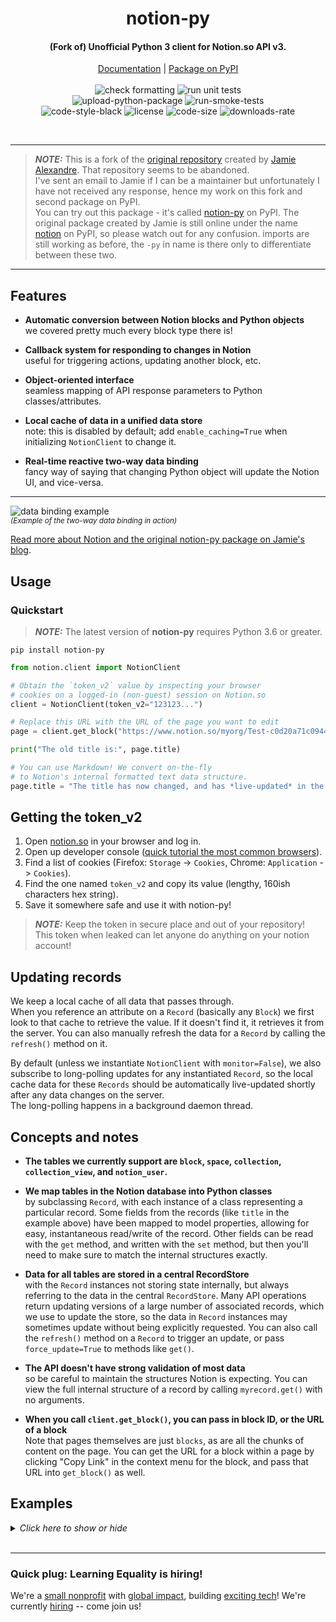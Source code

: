 <!-- markdownlint-disable no-inline-html first-line-h1 -->

<div align="center">
  <h1>notion-py</h1>
  <h4>(Fork of) Unofficial Python 3 client for Notion.so API v3.</h4>

  [Documentation][documentation-url]
  | [Package on PyPI][package-url]
  <br>
  <br>
  ![check formatting][check-formatting-url]
  ![run unit tests][run-unit-tests-url]  
  ![upload-python-package][upload-python-package-url]
  ![run-smoke-tests][run-smoke-tests-url]  
  ![code-style-black][code-style-black-url]
  ![license][license-url]
  ![code-size][code-size-url]
  ![downloads-rate][downloads-rate-url]
</div>
<br>

---

> **_NOTE:_**  This is a fork of the 
[original repository](https://github.com/jamalex/notion-py)
created by [Jamie Alexandre](https://github.com/jamalex).
That repository seems to be abandoned.  
I've sent an email to Jamie if I can be a maintainer
but unfortunately I have not received any response,
hence my work on this fork and second package on PyPI.  
You can try out this package - it's called 
[notion-py](https://pypi.org/project/notion-py/)
on PyPI.
The original package created by Jamie is  still online
under the name 
[notion](https://pypi.org/project/notion/) on PyPI,
so please watch out for any confusion.
imports are still working as before, the `-py` in 
name is there only to differentiate between these two.

---


## Features
- **Automatic conversion between Notion blocks and Python objects**  
  we covered pretty much every block type there is!

- **Callback system for responding to changes in Notion**  
  useful for triggering actions, updating another block, etc.

- **Object-oriented interface**  
  seamless mapping of API response parameters to Python classes/attributes.
  
- **Local cache of data in a unified data store**  
  note: this is disabled by default; add `enable_caching=True` when initializing `NotionClient` to change it.
  
- **Real-time reactive two-way data binding**  
  fancy way of saying that changing Python object will update the Notion UI, and vice-versa.

---

![data binding example][data-binding-url]  
<sup>*(Example of the two-way data binding in action)*</sup>
<br>


[Read more about Notion and the original notion-py package on Jamie's blog][introduction-url].


## Usage

### Quickstart


> **_NOTE:_** The latest version of **notion-py** requires Python 3.6 or greater.


`pip install notion-py`

```Python
from notion.client import NotionClient

# Obtain the `token_v2` value by inspecting your browser 
# cookies on a logged-in (non-guest) session on Notion.so
client = NotionClient(token_v2="123123...")

# Replace this URL with the URL of the page you want to edit
page = client.get_block("https://www.notion.so/myorg/Test-c0d20a71c0944985ae96e661ccc99821")

print("The old title is:", page.title)

# You can use Markdown! We convert on-the-fly 
# to Notion's internal formatted text data structure.
page.title = "The title has now changed, and has *live-updated* in the browser!"
```

## Getting the token_v2

1. Open [notion.so](https://notion.so) in your browser and log in.
2. Open up developer console ([quick tutorial the most common browsers][dev-tools-url]).
3. Find a list of cookies (Firefox: `Storage` -> `Cookies`, Chrome: `Application` -> `Cookies`).
4. Find the one named `token_v2` and copy its value (lengthy, 160ish characters hex string).
5. Save it somewhere safe and use it with notion-py!

> **_NOTE:_** Keep the token in secure place and out of your repository!  
> This token when leaked can let anyone do anything on your notion account!


## Updating records

We keep a local cache of all data that passes through.  
When you reference an attribute on a `Record` (basically
any `Block`) we first look to that cache to retrieve the value.
If it doesn't find it, it retrieves it from the server.
You can also manually refresh the data for a `Record`
by calling the `refresh()` method on it.

By default (unless we instantiate `NotionClient` 
with `monitor=False`), we also subscribe to long-polling 
updates for any instantiated `Record`, so the local cache 
data for these `Records` should be automatically 
live-updated shortly after any data changes on the server.  
The long-polling happens in a background daemon thread.


## Concepts and notes
  
- **The tables we currently support are `block`, `space`,
  `collection`, `collection_view`, and `notion_user`.**

- **We map tables in the Notion database into Python classes**  
  by subclassing `Record`, with each instance of a class
  representing a particular record. Some fields from the
  records (like `title` in the example above) have been
  mapped to model properties, allowing for easy,
  instantaneous read/write of the record.
  Other fields can be read with the `get` method,
  and written with the `set` method, but then you'll 
  need to make sure to match the internal structures exactly.
  
- **Data for all tables are stored in a central RecordStore**  
  with the `Record` instances not storing state internally,
  but always referring to the data in the 
  central `RecordStore`.
  Many API operations return updating versions of a large 
  number of associated records, which we use to update 
  the store, so the data in `Record` instances may sometimes 
  update without being explicitly requested.
  You can also call the `refresh()` method on a `Record` 
  to trigger an update, or pass `force_update=True` to 
  methods like `get()`.
  
- **The API doesn't have strong validation of most data**  
  so be careful to maintain the structures Notion is expecting.
  You can view the full internal structure of a record by 
  calling `myrecord.get()` with no arguments.
  
- **When you call `client.get_block()`, you can pass in 
  block ID, or the URL of a block**  
  Note that pages themselves are just `blocks`, as are all 
  the chunks of content on the page. You can get the URL 
  for a block within a page by clicking "Copy Link" in the 
  context menu for the block, and pass that URL 
  into `get_block()` as well.


## Examples

<details>
<summary><em>Click here to show or hide</em></summary>  


### Example: Traversing the block tree

```Python
for child in page.children:
    print(child.title)

print(f"Parent of {page.id} is {page.parent.id}")
```


### Example: Adding a new node

```Python
from notion.block.basic import ToDoBlock

todo = page.children.add_new(ToDoBlock, title="Something to get done")
todo.checked = True
```


### Example: Deleting nodes

```Python
# soft-delete
page.remove()

# hard-delete
page.remove(permanently=True)
```


### Example: Create an embedded content type (iframe, video, etc)

```Python
from notion.block.upload import VideoBlock

video = page.children.add_new(VideoBlock, width=200)

# sets "property.source" to the URL
# and "format.display_source" to the embedly-converted URL
video.set_source_url("https://www.youtube.com/watch?v=oHg5SJYRHA0")
```


### Example: Create a new embedded collection view block

```Python
from notion.block.collection.basic import CollectionViewBlock

collection = client.get_collection("<some collection ID>") # get an existing collection
cvb = page.children.add_new(CollectionViewBlock, collection=collection)
view = cvb.views.add_new(view_type="table")

# Before the view can be browsed in Notion, 
# the filters and format options on the view should be set as desired.
# 
# for example:
#   view.set("query", ...)
#   view.set("format.board_groups", ...)
#   view.set("format.board_properties", ...)
```


### Example: Moving blocks around

```Python
# move my block to after the video
my_block.move_to(video, "after")

# move my block to the end of otherblock's children
my_block.move_to(otherblock, "last-child")

# Note: you can also use "before" and "first-child" :)
```


### Example: Subscribing to updates

> **_NOTE:_** Notion -> Python automatic updating is 
> currently broken and hence disabled by default.  
> call `my_block.refresh()` to update, in the meantime,
> while monitoring is being fixed.

We can "watch" a `Record` so that we get a callback whenever 
it changes. Combined with the live-updating of records based 
on long-polling, this allows for a "reactive" design, where 
actions in our local application can be triggered in response 
to interactions with the Notion interface.

```Python
# define a callback (all arguments are optional, just include the ones you care about)
def my_callback(record, difference):
    print("The record's title is now:", record.title)
    print("Here's what was changed:\n", difference)

# move my block to after the video
my_block.add_callback(my_callback)
```


### Example: Working with databases, aka "collections" (tables, boards, etc)

Here's how things fit together:
- Main container block: `CollectionViewBlock` (inline) / `CollectionViewPageBlock` (full-page)
    - `Collection` (holds the schema, and is parent to the database rows themselves)
        - `CollectionBlock`
        - `CollectionBlock`
        - ... (more database records)
    - `CollectionView` (holds filters/sort/etc about each specific view)

For convenience, we automatically map the database
"columns" (aka properties), based on the schema defined
in the `Collection`, into getter/setter attributes 
on the `CollectionBlock` instances.

The attribute name is a "slugified" version of the name of 
the column. So if you have a column named "Estimated value", 
you can read and write it via `myrowblock.estimated_value`.

Some basic validation may be conducted, and it will be 
converted into the appropriate internal format.

For columns of type "Person", we expect a `NotionUser` instance, 
or a list of them, and for a "Relation" we expect a singular/list 
of instances of a subclass of `Block`.

```Python
# Access a database using the URL of the database page or the inline block
cv = client.get_collection_view("https://www.notion.so/myorg/b9076...8b832?v=8de...8e1")

# List all the records with "Bob" in them
for row in cv.collection.get_rows(search="Bob"):
    print("We estimate the value of '{}' at {}".format(row.name, row.estimated_value))

# Add a new record
row = cv.collection.add_row()
row.name = "Just some data"
row.is_confirmed = True
row.estimated_value = 399
row.files = ["https://www.birdlife.org/sites/default/files/styles/1600/public/slide.jpg"]
row.person = client.current_user
row.tags = ["A", "C"]
row.where_to = "https://learningequality.org"

# Run a filtered/sorted query using a view's default parameters
result = cv.default_query().execute()
for row in result:
    print(row)

# Run an "aggregation" query
aggregations = [{
    "property": "estimated_value",
    "aggregator": "sum",
    "id": "total_value",
}]
result = cv.build_query(aggregate=aggregations).execute()
print("Total estimated value:", result.get_aggregate("total_value"))

# Run a "filtered" query (inspect network tab in browser for examples, on queryCollection calls)
filters = {
    "filters": [{
        "filter": {
            "value": {
                "type": "exact",
                "value": {"table": "notion_user", "id": client.current_user.id}
            },
            "operator": "person_contains"
        },
        "property": "assigned_to"
    }],
    "operator": "and"
}
result = cv.build_query(filter=filters).execute()
print("Things assigned to me:", result)

# Run a "sorted" query
sorters = [{
    "direction": "descending",
    "property": "estimated_value",
}]
result = cv.build_query(sort=sorters).execute()
print("Sorted results, showing most valuable first:", result)
```

> **_NOTE:_**: You can combine `filter`, `aggregate`, and `sort`.
> See more examples of queries by setting up complex views in Notion,
> and then inspecting `cv.get("query")`.


### Example: Lock/Unlock A Page

```python
from notion.client import NotionClient

client = NotionClient(token_v2="123123...")

# Replace this URL with the URL of the page you want to edit
page = client.get_block("https://www.notion.so/myorg/Test-c0d20a71c0944985ae96e661ccc99821")

# change_lock is a method accessible to every Block/Page in notion.
# Pass True to lock a page and False to unlock it. 
page.change_lock(True)
page.change_lock(False)
```


</details>
<br>


---

### Quick plug: Learning Equality is hiring!

We're a [small nonprofit](https://learningequality.org/)
with [global impact](https://learningequality.org/ka-lite/map/),
building [exciting tech](https://learningequality.org/kolibri/)!
We're currently [hiring](https://grnh.se/6epyi21) -- come join us!


[documentation-url]: https://notion-py.readthedocs.io
[package-url]: https://pypi.org/project/notion-py/
[check-formatting-url]: https://github.com/arturtamborski/notion-py/workflows/Check%20Code%20Formatting/badge.svg
[run-unit-tests-url]: https://github.com/arturtamborski/notion-py/workflows/Run%20Unit%20Tests/badge.svg
[upload-python-package-url]: https://github.com/arturtamborski/notion-py/workflows/Upload%20Python%20Package/badge.svg
[run-smoke-tests-url]: https://github.com/arturtamborski/notion-py/workflows/Run%20Smoke%20Tests/badge.svg
[code-style-black-url]: https://img.shields.io/badge/code%20style-black-000000
[license-url]: https://img.shields.io/github/license/arturtamborski/notion-py
[code-size-url]: https://img.shields.io/github/languages/code-size/arturtamborski/notion-py
[downloads-rate-url]: https://img.shields.io/pypi/dm/notion-py.svg

[introduction-url]: https://medium.com/@jamiealexandre/introducing-notion-py-an-unofficial-python-api-wrapper-for-notion-so-603700f92369
[data-binding-url]: https://raw.githubusercontent.com/jamalex/notion-py/master/ezgif-3-a935fdcb7415.gif
[dev-tools-url]: https://support.airtable.com/hc/en-us/articles/232313848-How-to-open-the-developer-console
